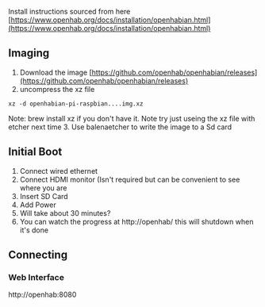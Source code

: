 

Install instructions sourced from here
[https://www.openhab.org/docs/installation/openhabian.html](https://www.openhab.org/docs/installation/openhabian.html)

## Imaging
1. Download the image
[https://github.com/openhab/openhabian/releases](https://github.com/openhab/openhabian/releases)
2. uncompress the xz file
```
xz -d openhabian-pi-raspbian....img.xz
```
Note: brew install xz if you don't have it. Note try just useing the xz file with etcher next time
3. Use balenaetcher to write the image to a Sd card

## Initial Boot
1. Connect wired ethernet
2. Connect HDMI monitor (Isn't required but can be convenient to see where you are
3. Insert SD Card
4. Add Power
5. Will take about 30 minutes?
6. You can watch the progress at http://openhab/ this will shutdown when it's done
## Connecting
### Web Interface
http://openhab:8080


<!--stackedit_data:
eyJoaXN0b3J5IjpbNDA4ODg5MzE3LC0xNjU5MTc1MDE0LDExNj
ExMzU0ODksLTEyNjU1ODU4NjNdfQ==
-->